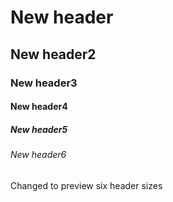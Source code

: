 # New header
## New header2
### New header3
#### New header4
##### New header5
###### New header6


Changed to preview six header sizes
